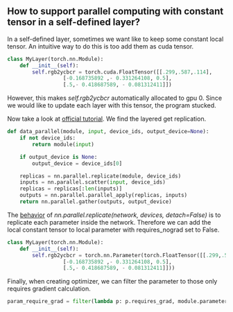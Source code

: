 ## How to support parallel computing with constant tensor in a self-defined layer?

In a self-defined layer, sometimes we want like to keep some constant local tensor. An intuitive way to do this is too add them as cuda tensor.

```python
class MyLayer(torch.nn.Module):
	def __init__(self):
		self.rgb2ycbcr = torch.cuda.FloatTensor([[.299,.587,.114],
                  [-0.168735892 ,- 0.331264108, 0.5],
                  [.5,- 0.418687589, - 0.081312411]])
```

However, this makes *self.rgb2ycbcr* automatically allocated to gpu 0. Since we would like to update each layer with this tensor, the program stucked.



Now take a look at [official tutorial](https://pytorch.org/tutorials/beginner/former_torchies/parallelism_tutorial.html). We find the layered get replication. 

```python
def data_parallel(module, input, device_ids, output_device=None):
    if not device_ids:
        return module(input)

    if output_device is None:
        output_device = device_ids[0]

    replicas = nn.parallel.replicate(module, device_ids)
    inputs = nn.parallel.scatter(input, device_ids)
    replicas = replicas[:len(inputs)]
    outputs = nn.parallel.parallel_apply(replicas, inputs)
    return nn.parallel.gather(outputs, output_device)
```



The [behavior](https://github.com/pytorch/pytorch/blob/master/torch/nn/parallel/replicate.py) of *nn.parallel.replicate(network, devices, detach=False)* is to replicate each parameter inside the network. Therefore we can add the local constant tensor to local parameter with requires_nograd set to False.

```python
class MyLayer(torch.nn.Module):
	def __init__(self):
		self.rgb2ycbcr = torch.nn.Parameter(torch.FloatTensor([[.299,.587,.114],
                  [-0.168735892 ,- 0.331264108, 0.5],
                  [.5,- 0.418687589, - 0.081312411]]))
```

Finally, when creating optimizer, we can filter the parameter to those only requires gradient calculation.

```python
param_require_grad = filter(lambda p: p.requires_grad, module.parameters())
```



 







